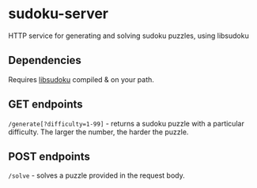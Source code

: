 # sudoku-server
HTTP service for generating and solving sudoku puzzles, using libsudoku

## Dependencies
Requires [libsudoku](https://github.com/cbranch/libsudoku) compiled & on your path.

## GET endpoints

`/generate[?difficulty=1-99]` - returns a sudoku puzzle with a particular difficulty. The larger the number, the harder the puzzle.

## POST endpoints

`/solve` - solves a puzzle provided in the request body.
